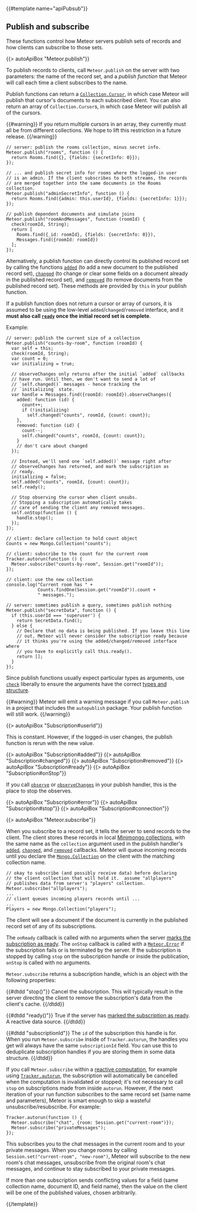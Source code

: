 {{#template name="apiPubsub"}}

<h2 id="publishandsubscribe"><span>Publish and subscribe</span></h2>

These functions control how Meteor servers publish sets of records and
how clients can subscribe to those sets.

{{> autoApiBox "Meteor.publish"}}

To publish records to clients, call `Meteor.publish` on the server with
two parameters: the name of the record set, and a *publish function*
that Meteor will call each time a client subscribes to the name.

Publish functions can return a
[`Collection.Cursor`](#mongo_cursor), in which case Meteor
will publish that cursor's documents to each subscribed client. You can
also return an array of `Collection.Cursor`s, in which case Meteor will
publish all of the cursors.

{{#warning}}
If you return multiple cursors in an array, they currently must all be from
different collections. We hope to lift this restriction in a future release.
{{/warning}}

    // server: publish the rooms collection, minus secret info.
    Meteor.publish("rooms", function () {
      return Rooms.find({}, {fields: {secretInfo: 0}});
    });

    // ... and publish secret info for rooms where the logged-in user
    // is an admin. If the client subscribes to both streams, the records
    // are merged together into the same documents in the Rooms collection.
    Meteor.publish("adminSecretInfo", function () {
      return Rooms.find({admin: this.userId}, {fields: {secretInfo: 1}});
    });

    // publish dependent documents and simulate joins
    Meteor.publish("roomAndMessages", function (roomId) {
      check(roomId, String);
      return [
        Rooms.find({_id: roomId}, {fields: {secretInfo: 0}}),
        Messages.find({roomId: roomId})
      ];
    });

Alternatively, a publish function can directly control its published record set
by calling the functions [`added`](#publish_added) (to add a new document to the
published record set), [`changed`](#publish_changed) (to change or clear some
fields on a document already in the published record set), and
[`removed`](#publish_removed) (to remove documents from the published record
set).  These methods are provided by `this` in your publish function.

If a publish function does not return a cursor or array of cursors, it is
assumed to be using the low-level `added`/`changed`/`removed` interface, and it
**must also call [`ready`](#publish_ready) once the initial record set is
complete**.

Example:

    // server: publish the current size of a collection
    Meteor.publish("counts-by-room", function (roomId) {
      var self = this;
      check(roomId, String);
      var count = 0;
      var initializing = true;

      // observeChanges only returns after the initial `added` callbacks
      // have run. Until then, we don't want to send a lot of
      // `self.changed()` messages - hence tracking the
      // `initializing` state.
      var handle = Messages.find({roomId: roomId}).observeChanges({
        added: function (id) {
          count++;
          if (!initializing)
            self.changed("counts", roomId, {count: count});
        },
        removed: function (id) {
          count--;
          self.changed("counts", roomId, {count: count});
        }
        // don't care about changed
      });

      // Instead, we'll send one `self.added()` message right after
      // observeChanges has returned, and mark the subscription as
      // ready.
      initializing = false;
      self.added("counts", roomId, {count: count});
      self.ready();

      // Stop observing the cursor when client unsubs.
      // Stopping a subscription automatically takes
      // care of sending the client any removed messages.
      self.onStop(function () {
        handle.stop();
      });
    });

    // client: declare collection to hold count object
    Counts = new Mongo.Collection("counts");

    // client: subscribe to the count for the current room
    Tracker.autorun(function () {
      Meteor.subscribe("counts-by-room", Session.get("roomId"));
    });

    // client: use the new collection
    console.log("Current room has " +
                Counts.findOne(Session.get("roomId")).count +
                " messages.");

    // server: sometimes publish a query, sometimes publish nothing
    Meteor.publish("secretData", function () {
      if (this.userId === 'superuser') {
        return SecretData.find();
      } else {
        // Declare that no data is being published. If you leave this line
        // out, Meteor will never consider the subscription ready because
        // it thinks you're using the added/changed/removed interface where
        // you have to explicitly call this.ready().
        return [];
      }
    });

Since publish functions usually expect particular types as arguments,
use [`check`](#check) liberally to ensure the arguments have
the correct [types and structure](#matchpatterns).

{{#warning}}
Meteor will emit a warning message if you call `Meteor.publish` in a
project that includes the `autopublish` package.  Your publish function
will still work.
{{/warning}}

{{> autoApiBox "Subscription#userId"}}

This is constant. However, if the logged-in user changes, the publish
function is rerun with the new value.

{{> autoApiBox "Subscription#added"}}
{{> autoApiBox "Subscription#changed"}}
{{> autoApiBox "Subscription#removed"}}
{{> autoApiBox "Subscription#ready"}}
{{> autoApiBox "Subscription#onStop"}}

If you call [`observe`](#observe) or [`observeChanges`](#observe_changes) in your
publish handler, this is the place to stop the observes.

{{> autoApiBox "Subscription#error"}}
{{> autoApiBox "Subscription#stop"}}
{{> autoApiBox "Subscription#connection"}}

{{> autoApiBox "Meteor.subscribe"}}

When you subscribe to a record set, it tells the server to send records to the
client.  The client stores these records in local [Minimongo
collections](#mongo_collection), with the same name as the `collection`
argument used in the publish handler's [`added`](#publish_added),
[`changed`](#publish_changed), and [`removed`](#publish_removed)
callbacks.  Meteor will queue incoming records until you declare the
[`Mongo.Collection`](#mongo_collection) on the client with the matching
collection name.

    // okay to subscribe (and possibly receive data) before declaring
    // the client collection that will hold it.  assume "allplayers"
    // publishes data from server's "players" collection.
    Meteor.subscribe("allplayers");
    ...
    // client queues incoming players records until ...
    ...
    Players = new Mongo.Collection("players");

The client will see a document if the document is currently in the published
record set of any of its subscriptions.

The `onReady` callback is called with no arguments when the server [marks the
subscription as ready](#publish_ready). The `onStop` callback is called with
a [`Meteor.Error`](#meteor_error) if the subscription fails or is terminated by
the server. If the subscription is stopped by calling `stop` on the subscription
handle or inside the publication, `onStop` is called with no arguments.

`Meteor.subscribe` returns a subscription handle, which is an object with the
following properties:

<dl class="callbacks">
{{#dtdd "stop()"}}
Cancel the subscription. This will typically result in the server directing the
client to remove the subscription's data from the client's cache.
{{/dtdd}}

{{#dtdd "ready()"}}
True if the server has [marked the subscription as ready](#publish_ready). A
reactive data source.
{{/dtdd}}

{{#dtdd "subscriptionId"}}
The `id` of the subscription this handle is for. When you run `Meteor.subscribe`
inside of `Tracker.autorun`, the handles you get will always have the same
`subscriptionId` field. You can use this to deduplicate subscription handles
if you are storing them in some data structure.
{{/dtdd}}
</dl>

If you call `Meteor.subscribe` within a [reactive computation](#reactivity),
for example using
[`Tracker.autorun`](#tracker_autorun), the subscription will automatically be
cancelled when the computation is invalidated or stopped; it's not necessary
to call `stop` on
subscriptions made from inside `autorun`. However, if the next iteration
of your run function subscribes to the same record set (same name and
parameters), Meteor is smart enough to skip a wasteful
unsubscribe/resubscribe. For example:

    Tracker.autorun(function () {
      Meteor.subscribe("chat", {room: Session.get("current-room")});
      Meteor.subscribe("privateMessages");
    });

This subscribes you to the chat messages in the current room and to your private
messages. When you change rooms by calling `Session.set("current-room",
"new-room")`, Meteor will subscribe to the new room's chat messages,
unsubscribe from the original room's chat messages, and continue to
stay subscribed to your private messages.

If more than one subscription sends conflicting values for a field (same
collection name, document ID, and field name), then the value on the client will
be one of the published values, chosen arbitrarily.

{{/template}}